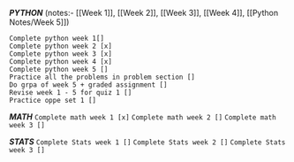 ***PYTHON*** (notes:- [[Week 1]], [[Week 2]], [[Week 3]], [[Week 4]], [[Python Notes/Week 5]])

	Complete python week 1[]
	Complete python week 2 [x]
	Complete python week 3 [x]
	Complete python week 4 [x]
	Complete python week 5 []
	Practice all the problems in problem section []
	Do grpa of week 5 + graded assignment []
	Revise week 1 - 5 for quiz 1 []
	Practice oppe set 1 []


***MATH***
	`Complete math week 1 [x]`
	`Complete math week 2 []`
	`Complete math week 3 []`



***STATS***
	`Complete Stats week 1 []`
	`Complete Stats week 2 []`
	`Complete Stats week 3 []`